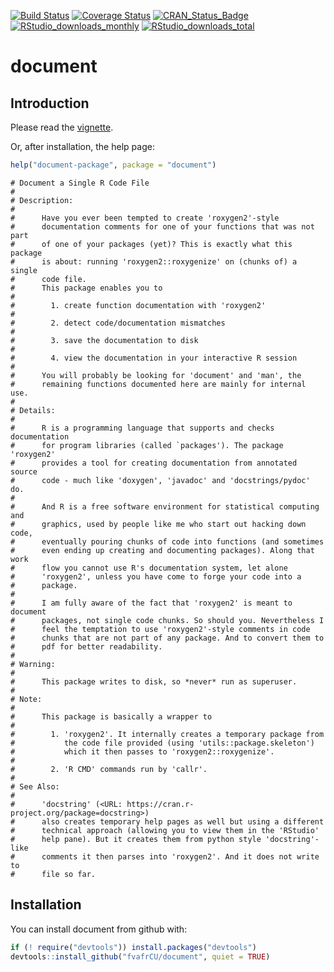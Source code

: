 [![Build Status](https://travis-ci.org/fvafrCU/document.svg?branch=master)](https://travis-ci.org/fvafrCU/document)
[![Coverage Status](https://codecov.io/github/fvafrCU/document/coverage.svg?branch=master)](https://codecov.io/github/fvafrCU/document?branch=master)
[![CRAN_Status_Badge](https://www.r-pkg.org/badges/version/document)](https://cran.r-project.org/package=document)
[![RStudio_downloads_monthly](https://cranlogs.r-pkg.org/badges/document)](https://cran.rstudio.com/web/packages/document/index.html)
[![RStudio_downloads_total](https://cranlogs.r-pkg.org/badges/grand-total/document)](https://cran.rstudio.com/web/packages/document/index.html)

<!-- README.md is generated from README.Rmd. Please edit that file -->



# document

## Introduction
Please read the [vignette](https://htmlpreview.github.io/?https://github.com/fvafrCU/document/blob/master/inst/doc/Introduction_to_document.html).

Or, after installation, the help page:

```r
help("document-package", package = "document")
```

```
# Document a Single R Code File
# 
# Description:
# 
#      Have you ever been tempted to create 'roxygen2'-style
#      documentation comments for one of your functions that was not part
#      of one of your packages (yet)? This is exactly what this package
#      is about: running 'roxygen2::roxygenize' on (chunks of) a single
#      code file.
#      This package enables you to
# 
#        1. create function documentation with 'roxygen2'
# 
#        2. detect code/documentation mismatches
# 
#        3. save the documentation to disk
# 
#        4. view the documentation in your interactive R session
# 
#      You will probably be looking for 'document' and 'man', the
#      remaining functions documented here are mainly for internal use.
# 
# Details:
# 
#      R is a programming language that supports and checks documentation
#      for program libraries (called `packages'). The package 'roxygen2'
#      provides a tool for creating documentation from annotated source
#      code - much like 'doxygen', 'javadoc' and 'docstrings/pydoc' do.
# 
#      And R is a free software environment for statistical computing and
#      graphics, used by people like me who start out hacking down code,
#      eventually pouring chunks of code into functions (and sometimes
#      even ending up creating and documenting packages). Along that work
#      flow you cannot use R's documentation system, let alone
#      'roxygen2', unless you have come to forge your code into a
#      package.
# 
#      I am fully aware of the fact that 'roxygen2' is meant to document
#      packages, not single code chunks. So should you. Nevertheless I
#      feel the temptation to use 'roxygen2'-style comments in code
#      chunks that are not part of any package. And to convert them to
#      pdf for better readability.
# 
# Warning:
# 
#      This package writes to disk, so *never* run as superuser.
# 
# Note:
# 
#      This package is basically a wrapper to
# 
#        1. 'roxygen2'. It internally creates a temporary package from
#           the code file provided (using 'utils::package.skeleton')
#           which it then passes to 'roxygen2::roxygenize'.
# 
#        2. 'R CMD' commands run by 'callr'.
# 
# See Also:
# 
#      'docstring' (<URL: https://cran.r-project.org/package=docstring>)
#      also creates temporary help pages as well but using a different
#      technical approach (allowing you to view them in the 'RStudio'
#      help pane). But it creates them from python style 'docstring'-like
#      comments it then parses into 'roxygen2'. And it does not write to
#      file so far.
```
## Installation
You can install document from github with:

```r
if (! require("devtools")) install.packages("devtools")
devtools::install_github("fvafrCU/document", quiet = TRUE)
```
